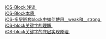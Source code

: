 
   [ iOS-Block 浅谈 ]( https://www.jianshu.com/p/25a7ba546eac )    <br/>
   [ iOS-Block本质 ]( https://www.jianshu.com/p/4e79e9a0dd82 )    <br/>
   [ iOS-多层嵌套block中如何使用__weak和__strong ]( https://blog.csdn.net/nathan1987_/article/details/82749057 )    <br/>
   [ iOS-block关键字的理解 ]( https://www.jianshu.com/p/e5b56b883d54 )    <br/>
   [ iOS-block关键字的底层实现原理 ]( https://www.jianshu.com/p/404ff9d3cd42 )    <br/>

